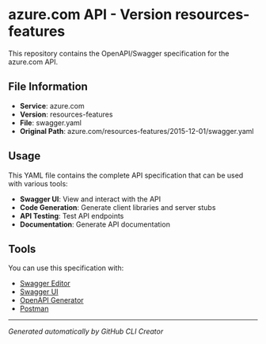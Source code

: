 # azure.com API - Version resources-features

This repository contains the OpenAPI/Swagger specification for the azure.com API.

## File Information

- **Service**: azure.com
- **Version**: resources-features
- **File**: swagger.yaml
- **Original Path**: azure.com/resources-features/2015-12-01/swagger.yaml

## Usage

This YAML file contains the complete API specification that can be used with various tools:

- **Swagger UI**: View and interact with the API
- **Code Generation**: Generate client libraries and server stubs
- **API Testing**: Test API endpoints
- **Documentation**: Generate API documentation

## Tools

You can use this specification with:

- [Swagger Editor](https://editor.swagger.io/)
- [Swagger UI](https://swagger.io/tools/swagger-ui/)
- [OpenAPI Generator](https://openapi-generator.tech/)
- [Postman](https://www.postman.com/)

---

*Generated automatically by GitHub CLI Creator*
